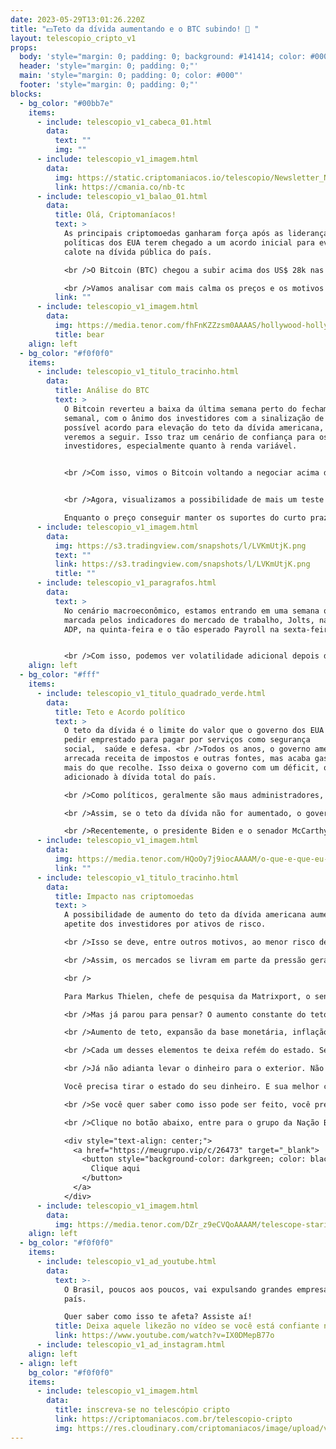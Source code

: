 ```yaml
---
date: 2023-05-29T13:01:26.220Z
title: "💵Teto da dívida aumentando e o BTC subindo! 🤑 "
layout: telescopio_cripto_v1
props:
  body: 'style="margin: 0; padding: 0; background: #141414; color: #000"'
  header: 'style="margin: 0; padding: 0;"'
  main: 'style="margin: 0; padding: 0; color: #000"'
  footer: 'style="margin: 0; padding: 0;"'
blocks:
  - bg_color: "#00bb7e"
    items:
      - include: telescopio_v1_cabeca_01.html
        data:
          text: ""
          img: ""
      - include: telescopio_v1_imagem.html
        data:
          img: https://static.criptomaniacos.io/telescopio/Newsletter_NB.png
          link: https://cmania.co/nb-tc
      - include: telescopio_v1_balao_01.html
        data:
          title: Olá, Criptomaníacos!
          text: >
            As principais criptomoedas ganharam força após as lideranças
            políticas dos EUA terem chegado a um acordo inicial para evitar um
            calote na dívida pública do país. 

            <br />O Bitcoin (BTC) chegou a subir acima dos US$ 28k nas últimas 24 horas e o Ethereum também recuperou o nível de US$ 1.900.

            <br />Vamos analisar com mais calma os preços e os motivos da movimentação.
          link: ""
      - include: telescopio_v1_imagem.html
        data:
          img: https://media.tenor.com/fhFnKZZzsm0AAAAS/hollywood-hollywood-sign.gif
          title: bear
    align: left
  - bg_color: "#f0f0f0"
    items:
      - include: telescopio_v1_titulo_tracinho.html
        data:
          title: Análise do BTC
          text: >
            O Bitcoin reverteu a baixa da última semana perto do fechamento
            semanal, com o ânimo dos investidores com a sinalização de um
            possível acordo para elevação do teto da dívida americana, que
            veremos a seguir. Isso traz um cenário de confiança para os
            investidores, especialmente quanto à renda variável. 


            <br />Com isso, vimos o Bitcoin voltando a negociar acima das médias de 9 e e100p, no gráfico semanal e com uma formação de fundo ascendente. 


            <br />Agora, visualizamos a possibilidade de mais um teste na região dos 30k, 31k… 

            Enquanto o preço conseguir manter os suportes do curto prazo, marcados no gráfico com as linhas amarelas, maiores são as probabilidades do preço buscar as linhas brancas. 
      - include: telescopio_v1_imagem.html
        data:
          img: https://s3.tradingview.com/snapshots/l/LVKmUtjK.png
          text: ""
          link: https://s3.tradingview.com/snapshots/l/LVKmUtjK.png
          title: ""
      - include: telescopio_v1_paragrafos.html
        data:
          text: >
            No cenário macroeconômico, estamos entrando em uma semana que será
            marcada pelos indicadores do mercado de trabalho, Jolts, na quarta,
            ADP, na quinta-feira e o tão esperado Payroll na sexta-feira. 


            <br />Com isso, podemos ver volatilidade adicional depois da metade da semana. 
    align: left
  - bg_color: "#fff"
    items:
      - include: telescopio_v1_titulo_quadrado_verde.html
        data:
          title: Teto e Acordo político
          text: >
            O teto da dívida é o limite do valor que o governo dos EUA pode
            pedir emprestado para pagar por serviços como segurança
            social,  saúde e defesa. <br />Todos os anos, o governo americano
            arrecada receita de impostos e outras fontes, mas acaba gastando
            mais do que recolhe. Isso deixa o governo com um déficit, que é
            adicionado à dívida total do país.

            <br />Como políticos, geralmente são maus administradores, eles acham que aumentar o limite da dívida é a solução, e a verdade é que o esforço real para se diminuir o déficit é questionável.

            <br />Assim, se o teto da dívida não for aumentado, o governo dos EUA entrará em default em suas contas. Um default é quando um país não consegue pagar suas dívidas. Isso seria um evento histórico com consequências catastróficas. <br />Os trabalhadores federais seriam dispensados, os mercados de ações globais entrariam em colapso e a economia dos EUA provavelmente entraria em recessão.

            <br />Recentemente, o presidente Biden e o senador McCarthy, presidente da Câmara, chegaram a um acordo provisório para elevar o teto da dívida em US$ 2T ao longo de dois anos. O acordo inclui várias disposições e compromissos de ambos os lados. 
      - include: telescopio_v1_imagem.html
        data:
          img: https://media.tenor.com/HQoOy7j9iocAAAAM/o-que-e-que-eu-faco-agora-cara-rafael-portugal.gif
          link: ""
      - include: telescopio_v1_titulo_tracinho.html
        data:
          title: Impacto nas criptomoedas
          text: >
            A possibilidade de aumento do teto da dívida americana aumentou o
            apetite dos investidores por ativos de risco.

            <br />Isso se deve, entre outros motivos, ao menor risco de um default, que pode ser lido como calote, do governo americano. Ao menos pelos próximos anos. 

            <br />Assim, os mercados se livram em parte da pressão gerada e afastam algumas previsões de desastre econômico.

            <br />

            Para Markus Thielen, chefe de pesquisa da Matrixport, o sentimento de alívio entre os investidores de que um acordo está prestes a ser concluído levou a uma “compra fresca de ativos de risco”. E hoje, para os institucionais e investidores tradicionais, criptomoedas são vistas como ativos de risco.

            <br />Mas já parou para pensar? O aumento constante do teto americano enfraquece o dólar e o poderio econômico dos Estados Unidos. E já voi como isso fortalece o Bitcoin?

            <br />Aumento de teto, expansão da base monetária, inflação, impressão descontrolada de dinheiro…

            <br />Cada um desses elementos te deixa refém do estado. Seja nos EUA ou aqui no Brasil, o sistema financeiro estatal já se mostra indo para o abismo, indo para o ralo.

            <br />Já não adianta levar o dinheiro para o exterior. Não basta tirar o dinheiro do Brasil.

            Você precisa tirar o estado do seu dinheiro. E sua melhor chance é com o Bitcoin!

            <br />Se você quer saber como isso pode ser feito, você precisa participar do evento exclusivo “Nação Bitcoin”, que acontece hoje às 19 horas com o Guilherme Rennó!

            <br />Clique no botão abaixo, entre para o grupo da Nação Bitcoin e se prepare para uma jornada pela liberdade financeira.

            <div style="text-align: center;">
              <a href="https://meugrupo.vip/c/26473" target="_blank">
                <button style="background-color: darkgreen; color: black; border: 1px solid black; box-shadow: 2px 2px 2px grey; padding: 10px 20px; cursor: pointer; font-size: 16px;" onmouseover="this.style.backgroundColor='limegreen'">
                  Clique aqui
                </button>
              </a>
            </div>
      - include: telescopio_v1_imagem.html
        data:
          img: https://media.tenor.com/DZr_z9eCVQoAAAAM/telescope-staring.gif
    align: left
  - bg_color: "#f0f0f0"
    items:
      - include: telescopio_v1_ad_youtube.html
        data:
          text: >-
            O Brasil, poucos aos poucos, vai expulsando grandes empresas do
            país.

            Quer saber como isso te afeta? Assiste aí!
          title: Deixa aquele likezão no vídeo se você está confiante no BTC!
          link: https://www.youtube.com/watch?v=IX0DMepB77o
      - include: telescopio_v1_ad_instagram.html
    align: left
  - align: left
    bg_color: "#f0f0f0"
    items:
      - include: telescopio_v1_imagem.html
        data:
          title: inscreva-se no telescópio cripto
          link: https://criptomaniacos.com.br/telescopio-cripto
          img: https://res.cloudinary.com/criptomaniacos/image/upload/v1662133224/telescopio/inscreva-se-telescopio.png
---
```

